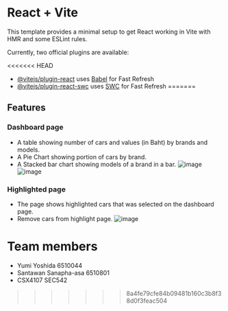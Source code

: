 # React + Vite

This template provides a minimal setup to get React working in Vite with HMR and some ESLint rules.

Currently, two official plugins are available:

<<<<<<< HEAD
- [@vitejs/plugin-react](https://github.com/vitejs/vite-plugin-react/blob/main/packages/plugin-react/README.md) uses [Babel](https://babeljs.io/) for Fast Refresh
- [@vitejs/plugin-react-swc](https://github.com/vitejs/vite-plugin-react-swc) uses [SWC](https://swc.rs/) for Fast Refresh
=======
## Features
### Dashboard page
- A table showing number of cars and values (in Baht) by brands and models.
- A Pie Chart showing portion of cars by brand.
- A Stacked bar chart showing models of a brand in a bar.
![image](https://github.com/user-attachments/assets/546d876d-e14f-49cb-af43-475d7b02813d)
![image](https://github.com/user-attachments/assets/de561c18-f523-4424-b234-bb63fea35e59)


### Highlighted page
- The page shows highlighted cars that was selected on the dashboard page. 
- Remove cars from highlight page.
![image](https://github.com/user-attachments/assets/a3f60676-06ed-4289-87f2-24dfd3d2879f)


# Team members 
- Yumi Yoshida 6510044 
- Santawan Sanapha-asa 6510801
- CSX4107 SEC542
>>>>>>> 8a4fe79cfe84b09481b160c3b8f38d0f3feac504
